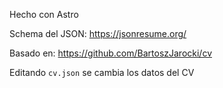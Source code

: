 Hecho con Astro

Schema del JSON:
https://jsonresume.org/

Basado en:
https://github.com/BartoszJarocki/cv

Editando `cv.json` se cambia los datos del CV
